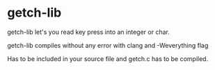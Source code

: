 # getch-lib
getch-lib let's you read key press into an integer or char.

getch-lib compiles without any error with clang and -Weverything flag

Has to be included in your source file and getch.c has to be compiled.
